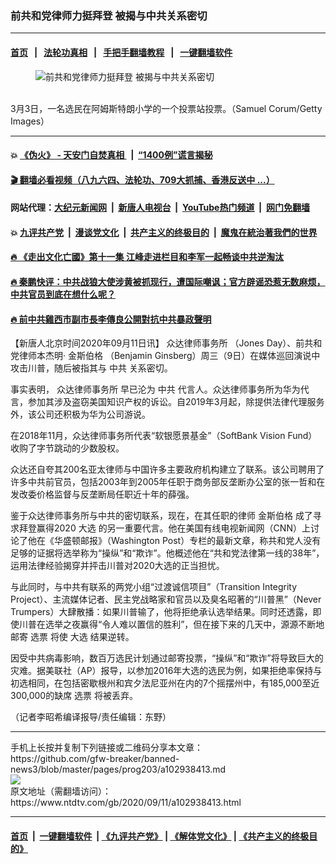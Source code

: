 ### 前共和党律师力挺拜登 被揭与中共关系密切
------------------------

#### [首页](https://github.com/gfw-breaker/banned-news3/blob/master/README.md) &nbsp;&nbsp;|&nbsp;&nbsp; [法轮功真相](https://github.com/begood0513/basic/blob/master/README.md)  &nbsp;&nbsp;|&nbsp;&nbsp; [手把手翻墙教程](https://github.com/gfw-breaker/guides/wiki)  &nbsp;&nbsp;|&nbsp;&nbsp; [一键翻墙软件](https://github.com/gfw-breaker/nogfw/blob/master/README.md)  



<div><div class="featured_image">
 <figure>
  <img alt="前共和党律师力挺拜登 被揭与中共关系密切" src="https://i.ntdtv.com/assets/uploads/2020/09/67-800x450.jpg"/>
 </figure><br/>
 <span class="caption">
  3月3日，一名选民在阿姆斯特朗小学的一个投票站投票。（Samuel Corum/Getty Images）
 </span>
</div>
</div><hr/>

#### 💥 [《伪火》 - 天安门自焚真相 ](http://141.164.51.119:10000/videos/blog/weihuo.html)&nbsp; |&nbsp; [“1400例”谎言揭秘  ](http://141.164.51.119:10000/videos/blog/jiexi1400.html)

#### [ 🎬  翻墙必看视频（八九六四、法轮功、709大抓捕、香港反送中 ...）](https://github.com/gfw-breaker/links/blob/master/banned.md)

#### 网站代理：[大纪元新闻网](http://167.172.10.89:10080/gb/) &nbsp;|&nbsp; [新唐人电视台](http://167.172.10.89:8808/gb/)  &nbsp;|&nbsp; [YouTube热门频道](http://158.247.203.241/youtube.html) &nbsp;|&nbsp; [网门免翻墙](http://158.247.203.241:11000/show.aspx?name=ogHome)

#### 💥 [九评共产党](http://141.164.51.119:10000/videos/res/jiuping/)&nbsp; |&nbsp; [漫谈党文化](http://141.164.51.119:10000/videos/res/mtdwh/)&nbsp; |&nbsp; [共产主义的终极目的](http://141.164.51.119:10000/videos/res/zjmd/)&nbsp; |&nbsp; [魔鬼在統治著我們的世界](http://141.164.51.119:10000/videos/res/TheSpecter/)  

#### [ 🔥  《走出文化亡國》第十一集 江峰走进栏目和李军一起畅谈中共逆淘汰](http://141.164.51.119:10000/videos/news/../res/zcwhwg/index.html)

#### [ 🔥  秦鹏快评：中共战狼大使涉黄被抓现行，遭国际嘲讽；官方辟谣恐惹无数麻烦，中共官员到底在想什么呢？](http://141.164.51.119:10000/videos/news/qp03.html)

#### [ 🔥  前中共雞西市副市長李傳良公開對抗中共暴政聲明](http://141.164.51.119:10000/videos/news/../tui/index.html)

<div><div class="post_content" itemprop="articleBody">
 <p>
  【新唐人北京时间2020年09月11日讯】
  <ok href="https://www.ntdtv.com/gb/众达律师事务所.htm">
   众达律师事务所
  </ok>
  （Jones Day）、前共和党律师本杰明·
  <ok href="https://www.ntdtv.com/gb/金斯伯格.htm">
   金斯伯格
  </ok>
  （Benjamin Ginsberg）周三（9日）在媒体巡回演说中攻击川普，随后被指其与
  <ok href="https://www.ntdtv.com/gb/中共.htm">
   中共
  </ok>
  关系密切。
 </p>
 <p>
  事实表明，
  <ok href="https://www.ntdtv.com/gb/众达律师事务所.htm">
   众达律师事务所
  </ok>
  早已沦为
  <ok href="https://www.ntdtv.com/gb/中共.htm">
   中共
  </ok>
  代言人。众达律师事务所为华为代言，参加其涉及盗窃美国知识产权的诉讼。自2019年3月起，除提供法律代理服务外，该公司还积极为华为公司游说。
 </p>
 <p>
  在2018年11月，众达律师事务所代表“软银愿景基金”（SoftBank Vision Fund）收购了字节跳动的少数股权。
 </p>
 <p>
  众达还自夸其200名亚太律师与中国许多主要政府机构建立了联系。该公司聘用了许多中共前官员，包括2003年到2005年任职于商务部反垄断办公室的张一哲和在发改委价格监督与反垄断局任职近十年的薛强。
 </p>
 <p>
  鉴于众达律师事务所与中共的密切联系，现在，在其任职的律师
  <ok href="https://www.ntdtv.com/gb/金斯伯格.htm">
   金斯伯格
  </ok>
  成了寻求拜登赢得2020
  <ok href="https://www.ntdtv.com/gb/大选.htm">
   大选
  </ok>
  的另一重要代言。他在美国有线电视新闻网（CNN）上讨论了他在《华盛顿邮报》（Washington Post）专栏的最新文章，称共和党人没有足够的证据将选举称为“操纵”和“欺诈”。他概述他在“共和党法律第一线的38年”，运用法律经验揭穿并抨击川普对2020大选的正当担忧。
 </p>
 <p>
  与此同时，与中共有联系的两党小组“过渡诚信项目”（Transition Integrity Project）、主流媒体记者、民主党战略家和官员以及臭名昭著的“川普黑”（Never Trumpers）大肆散播：如果川普输了，他将拒绝承认选举结果。同时还透露，即使川普在选举之夜赢得“令人难以置信的胜利”，但在接下来的几天中，源源不断地邮寄
  <ok href="https://www.ntdtv.com/gb/选票.htm">
   选票
  </ok>
  将使
  <ok href="https://www.ntdtv.com/gb/大选.htm">
   大选
  </ok>
  结果逆转。
 </p>
 <p>
  因受中共病毒影响，数百万选民计划通过邮寄投票，“操纵”和“欺诈”将导致巨大的灾难。据美联社（AP）报导，以参加2016年大选的选民为例，如果拒绝率保持与初选相同，在包括密歇根州和宾夕法尼亚州在内的7个摇摆州中，有185,000至近300,000的缺席
  <ok href="https://www.ntdtv.com/gb/选票.htm">
   选票
  </ok>
  将被丢弃。
 </p>
 <p>
  （记者李昭希编译报导/责任编辑：东野）
 </p>
 <div class="single_ad">
 </div>
</div>
</div>
<hr/>
手机上长按并复制下列链接或二维码分享本文章：<br/>
https://github.com/gfw-breaker/banned-news3/blob/master/pages/prog203/a102938413.md <br/>
<a href='https://github.com/gfw-breaker/banned-news3/blob/master/pages/prog203/a102938413.md'><img src='https://github.com/gfw-breaker/banned-news3/blob/master/pages/prog203/a102938413.md.png'/></a> <br/>
原文地址（需翻墙访问）：https://www.ntdtv.com/gb/2020/09/11/a102938413.html


------------------------
#### [首页](https://github.com/gfw-breaker/banned-news3/blob/master/README.md) &nbsp;|&nbsp; [一键翻墙软件](https://github.com/gfw-breaker/nogfw/blob/master/README.md) &nbsp;| [《九评共产党》](https://github.com/gfw-breaker/9ping.md/blob/master/README.md#九评之一评共产党是什么) | [《解体党文化》](https://github.com/gfw-breaker/jtdwh.md/blob/master/README.md) | [《共产主义的终极目的》](https://github.com/gfw-breaker/gczydzjmd.md/blob/master/README.md)


<img src='http://gfw-breaker.win/banned-news3/pages/prog203/a102938413.md' width='0px' height='0px'/>